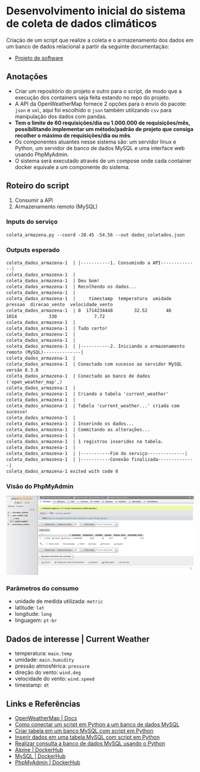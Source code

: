# Desenvolvimento inicial do sistema de coleta de dados climáticos

Criação de um script que realize a coleta e o armazenamento dos dados em um banco de dados relacional a partir da seguinte documentação:

- [Projeto de software](https://budkee.notion.site/Open-Weather-Map-3b2e4e5a58ec4898ad31f94c178ca2db?pvs=4)


## Anotações

- Criar um repositório do projeto e outro para o script, de modo que a execução dos containers seja feita estando no repo do projeto.
- A API da OpenWeatherMap fornece 2 opções para o envio do pacote: `json` e `xml`, aqui foi escolhido o `json` também utilizando `csv` para manipulação dos dados com pandas.
- **Tem o limite de 60 requisições/dia ou 1.000.000 de requisições/mês, possibilitando implementar um método/padrão de projeto que consiga recolher o máximo de requisições/dia ou mês**.
- Os componentes atuantes nesse sistema são: um servidor linux e Python, um servidor de banco de dados MySQL e uma interface web usando PhpMyAdmin.
- O sistema será executado através de um compose onde cada container docker equivale a um componente do sistema.

## Roteiro do script

1. Consumir a API
2. Armazenamento remoto (MySQL)

### Inputs do serviço

    coleta_armazena.py --coord -20.45 -54.56 --out dados_coletados.json

### Outputs esperado

    coleta_dados_armazena-1  | |-----------1. Consumindo a API--------------|
    coleta_dados_armazena-1  |
    coleta_dados_armazena-1  | Deu bom!
    coleta_dados_armazena-1  | Recolhendo os dados...
    coleta_dados_armazena-1  |
    coleta_dados_armazena-1  |     timestamp  temperatura  umidade  pressao  direcao_vento  velocidade_vento
    coleta_dados_armazena-1  | 0  1714234448        32.52       46     1014            330              7.72
    coleta_dados_armazena-1  |
    coleta_dados_armazena-1  | Tudo certo!
    coleta_dados_armazena-1  |
    coleta_dados_armazena-1  |
    coleta_dados_armazena-1  | |-----------2. Iniciando o armazenamento remoto (MySQL)--------------|
    coleta_dados_armazena-1  |
    coleta_dados_armazena-1  | Conectado com sucesso ao servidor MySQL versão 8.3.0
    coleta_dados_armazena-1  | Conectado ao banco de dados  ('open_weather_map',)
    coleta_dados_armazena-1  |
    coleta_dados_armazena-1  | Criando a tabela 'current_weather'
    coleta_dados_armazena-1  |
    coleta_dados_armazena-1  | Tabela 'current_weather...' criada com sucesso!
    coleta_dados_armazena-1  |
    coleta_dados_armazena-1  | Inserindo os dados...
    coleta_dados_armazena-1  | Commitando as alterações...
    coleta_dados_armazena-1  |
    coleta_dados_armazena-1  | 1 registros inseridos na tabela.
    coleta_dados_armazena-1  |
    coleta_dados_armazena-1  | |-----------Fim do serviço--------------|
    coleta_dados_armazena-1  | |-----------Conexão finalizada--------------|
    coleta_dados_armazena-1 exited with code 0

### Visão do PhpMyAdmin

![visao_bd](./img/visao_bd.png)

### Parâmetros do consumo

- unidade de medida utilizada: `metric`
- latitude: `lat`
- longitude: `long`
- linguagem: `pt-br`

## Dados de interesse | Current Weather

- temperatura: `main.temp`
- umidade: `main.humidity`
- pressão atmosférica: `pressure`
- direção do vento: `wind.deg`
- velocidade do vento: `wind.speed`
- timestamp: `dt`

## Links e Referências

- [OpenWeatherMap | Docs](https://openweathermap.org/current)
- [Como conectar um script em Python a um banco de dados MySQL](https://youtu.be/FXlixv8Ieoc?si=5U9EPcKSe2ws1xOE)
- [Criar tabela em um banco MySQL com script em Python](https://youtu.be/yMqBfSl53MA?si=g9KJWvnqnD11OQAz)
- [Inserir dados em uma tabela MySQL com script em Python](https://youtu.be/HiK6OZjumew?si=--OkwhEDC8PEU1sv)
- [Realizar consulta a banco de dados MySQL usando o Python](https://youtu.be/GheUY9b_-ww?si=DqYoz97Biu3HfZAL)
- [Alpine | DockerHub](https://hub.docker.com/_/alpine)
- [MySQL | DockerHub](https://hub.docker.com/_/mysql)
- [PhpMyAdmin | DockerHub](https://hub.docker.com/_/phpmyadmin)
